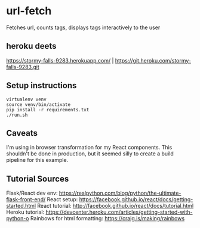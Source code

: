 # url-fetch

Fetches url, counts tags, displays tags interactively to the user

## heroku deets

https://stormy-falls-9283.herokuapp.com/ | https://git.heroku.com/stormy-falls-9283.git

## Setup instructions
    
    virtualenv venv
    source venv/bin/activate
    pip install -r requirements.txt
    ./run.sh

## Caveats

I'm using in browser transformation for my React components. This shouldn't be done in production, but it seemed silly to create a build pipeline for this example.

## Tutorial Sources

Flask/React dev env: https://realpython.com/blog/python/the-ultimate-flask-front-end/
React setup: https://facebook.github.io/react/docs/getting-started.html
React tutorial: http://facebook.github.io/react/docs/tutorial.html
Heroku tutorial: https://devcenter.heroku.com/articles/getting-started-with-python-o
Rainbows for html formatting: https://craig.is/making/rainbows